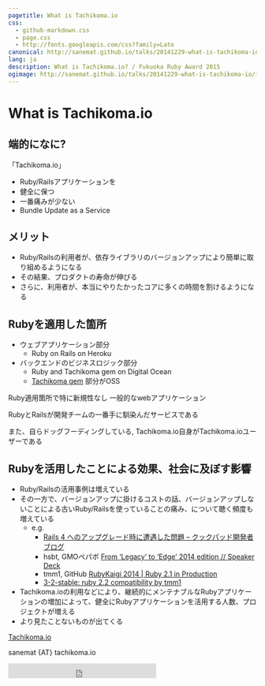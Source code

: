 ```yaml
---
pagetitle: What is Tachikoma.io
css:
  - github-markdown.css
  - page.css
  - http://fonts.googleapis.com/css?family=Lato
canonical: http://sanemat.github.io/talks/20141229-what-is-tachikoma-io/
lang: ja
description: What is Tachikoma.io? / Fukuoka Ruby Award 2015
ogimage: http://sanemat.github.io/talks/20141229-what-is-tachikoma-io/interval-pull-requests.gif
---
```

<script type="text/javascript">
  window.analytics=window.analytics||[],window.analytics.methods=["identify","group","track","page","pageview","alias","ready","on","once","off","trackLink","trackForm","trackClick","trackSubmit"],window.analytics.factory=function(t){return function(){var a=Array.prototype.slice.call(arguments);return a.unshift(t),window.analytics.push(a),window.analytics}};for(var i=0;i<window.analytics.methods.length;i++){var key=window.analytics.methods[i];window.analytics[key]=window.analytics.factory(key)}window.analytics.load=function(t){if(!document.getElementById("analytics-js")){var a=document.createElement("script");a.type="text/javascript",a.id="analytics-js",a.async=!0,a.src=("https:"===document.location.protocol?"https://":"http://")+"cdn.segment.io/analytics.js/v1/"+t+"/analytics.min.js";var n=document.getElementsByTagName("script")[0];n.parentNode.insertBefore(a,n)}},window.analytics.SNIPPET_VERSION="2.0.9",
  window.analytics.load("ig7q6np7c1");
  window.analytics.page();
</script>

# What is Tachikoma.io

## 端的になに?

「Tachikoma.io」

* Ruby/Railsアプリケーションを
* 健全に保つ
* 一番痛みが少ない
* Bundle Update as a Service

## メリット

* Ruby/Railsの利用者が、依存ライブラリのバージョンアップにより簡単に取り組めるようになる
* その結果、プロダクトの寿命が伸びる
* さらに、利用者が、本当にやりたかったコアに多くの時間を割けるようになる

## Rubyを適用した箇所

* ウェブアプリケーション部分
  * Ruby on Rails on Heroku
* バックエンドのビジネスロジック部分
  * Ruby and Tachikoma gem on Digital Ocean
  * [Tachikoma gem](https://github.com/sanemat/tachikoma) 部分がOSS

Ruby適用箇所で特に新規性なし
一般的なwebアプリケーション

RubyとRailsが開発チームの一番手に馴染んだサービスである

また、自らドッグフーディングしている,
Tachikoma.io自身がTachikoma.ioユーザーである

## Rubyを活用したことによる効果、社会に及ぼす影響

* Ruby/Railsの活用事例は増えている
* その一方で、バージョンアップに掛けるコストの話、バージョンアップしないことによる古いRuby/Railsを使っていることの痛み、について聴く頻度も増えている
  * e.g.
    * [Rails 4 へのアップグレード時に遭遇した問題 – クックパッド開発者ブログ](http://techlife.cookpad.com/entry/2014/09/30/172628)
    * hsbt, GMOペパボ [From ‘Legacy’ to ‘Edge’ 2014 edition // Speaker Deck](https://speakerdeck.com/hsbt/from-legacy-to-edge-2014-edition)
    * tmm1, GitHub [RubyKaigi 2014 | Ruby 2.1 in Production](http://rubykaigi.org/2014/presentation/S-AmanGupta)
    * [3-2-stable: ruby 2.2 compatibility by tmm1](https://github.com/rails/rails/pull/18306)
* Tachikoma.ioの利用などにより、継続的にメンテナブルなRubyアプリケーションの増加によって、健全にRubyアプリケーションを活用する人数、プロジェクトが増える
* より見たことないものが出てくる

[Tachikoma.io][tachikoma-io]

sanemat {AT} tachikoma.io

<iframe src="http://expando.github.io/add/?u=http%3A%2F%2Fsanemat.github.io%2Ftalks%2F20141229-what-is-tachikoma-io%2F&t=What%20is%20Tachikoma.io%3F%20%2F%20Fukuoka%20Ruby%20Award%202015" frameborder=0 frametransparency=1 scrolling=no height=30 width=300>
</iframe>

[tachikoma-io]:http://tachikoma.io/?utm_source=talk&utm_medium=slide&utm_campaign=20141229-what-is-tachikoma-io

